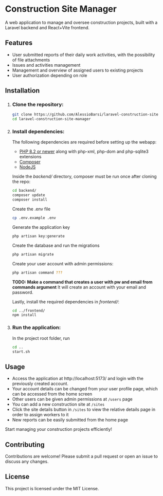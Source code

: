 # Construction Site Manager

A web application to manage and oversee construction projects, built with a Laravel backend and React+Vite frontend.

## Features

- User submitted reports of their daily work activities, with the possibility of file attachments
- Issues and activities management
- Management and overview of assigned users to existing projects
- User authorization depending on role

## Installation

1. ### **Clone the repository:**
   ```sh
   git clone https://github.com/AlessioBarsi/laravel-construction-site-manager.git
   cd laravel-construction-site-manager
   ```

2. ### **Install dependencies:**

    The following dependencies are required before setting up the webapp:

    * [PHP 8.2 or newer](https://www.php.net/downloads) along with php-xml, php-dom and php-sqlite3 extensions
    * [Composer](https://getcomposer.org/)
    * [NodeJS](https://nodejs.org/en/download/package-manager)

    Inside the *backend/* directory, composer must be run once after cloning the repo:
    ```sh
    cd backend/
    composer update
    composer install
    ```
    Create the .env file
    ```sh
    cp .env.example .env
    ```
    Generate the application key
    ```sh
    php artisan key:generate
    ```
    Create the database and run the migrations
    ```sh
    php artisan migrate
    ```

    Create your user account with admin permissions:
    ```sh
    php artisan command ???
    ```
    **TODO: Make a command that creates a user with pw and email from commands argument**
    It will create an account with your email and password.

    Lastly, install the required dependencies in *frontend/*:
    ```sh
    cd ../frontend/
    npm install
    ```

3. ### **Run the application:**

    In the project root folder, run
    ```sh
    cd ..
    start.sh
    ```

## Usage

* Access the application at http://localhost:5173/ and login with the previously created account.
* Your account details can be changed from your user profile page, which can be accessed from the home screen
* Other users can be given admin permissions at `/users` page
* You can add a new construction site at `/sites`
* Click the site details button in `/sites` to view the relative details page in order to assign workers to it
* New reports can be easily submitted from the home page

Start managing your construction projects efficiently!

## Contributing
Contributions are welcome! Please submit a pull request or open an issue to discuss any changes.

## License
This project is licensed under the MIT License.